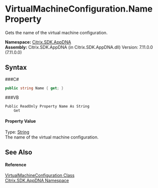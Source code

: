 # VirtualMachineConfiguration.Name Property 
 

Gets the name of the virtual machine configuration.

**Namespace:**&nbsp;<a href="N_Citrix_SDK_AppDNA">Citrix.SDK.AppDNA</a><br />**Assembly:**&nbsp;Citrix.SDK.AppDNA (in Citrix.SDK.AppDNA.dll) Version: 7.11.0.0 (7.11.0.0)

## Syntax

###C#
```csharp
public string Name { get; }
```

###VB
```vbnet
Public ReadOnly Property Name As String
	Get
```


#### Property Value
Type: <a href="http://msdn2.microsoft.com/en-us/library/s1wwdcbf" target="_blank">String</a><br />The name of the virtual machine configuration.

## See Also


#### Reference
<a href="T_Citrix_SDK_AppDNA_VirtualMachineConfiguration">VirtualMachineConfiguration Class</a><br /><a href="N_Citrix_SDK_AppDNA">Citrix.SDK.AppDNA Namespace</a><br />